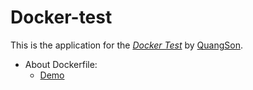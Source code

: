 # Docker-test

This is the application for the [*Docker Test*](https://github.com/quangson12hn/Docker-test) by [QuangSon](https://github.com/quangson12hn).

+ About Dockerfile:
  +  [Demo](https://github.com/quangson12hn/Docker_basic)
